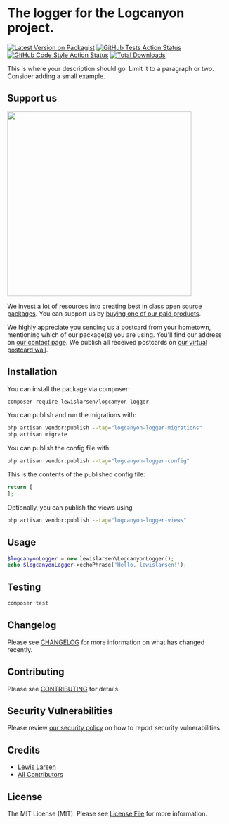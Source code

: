 # The logger for the Logcanyon project.

[![Latest Version on Packagist](https://img.shields.io/packagist/v/lewislarsen/logcanyon-logger.svg?style=flat-square)](https://packagist.org/packages/lewislarsen/logcanyon-logger)
[![GitHub Tests Action Status](https://img.shields.io/github/actions/workflow/status/lewislarsen/logcanyon-logger/run-tests.yml?branch=main&label=tests&style=flat-square)](https://github.com/lewislarsen/logcanyon-logger/actions?query=workflow%3Arun-tests+branch%3Amain)
[![GitHub Code Style Action Status](https://img.shields.io/github/actions/workflow/status/lewislarsen/logcanyon-logger/fix-php-code-style-issues.yml?branch=main&label=code%20style&style=flat-square)](https://github.com/lewislarsen/logcanyon-logger/actions?query=workflow%3A"Fix+PHP+code+style+issues"+branch%3Amain)
[![Total Downloads](https://img.shields.io/packagist/dt/lewislarsen/logcanyon-logger.svg?style=flat-square)](https://packagist.org/packages/lewislarsen/logcanyon-logger)

This is where your description should go. Limit it to a paragraph or two. Consider adding a small example.

## Support us

[<img src="https://github-ads.s3.eu-central-1.amazonaws.com/logcanyon-logger.jpg?t=1" width="419px" />](https://spatie.be/github-ad-click/logcanyon-logger)

We invest a lot of resources into creating [best in class open source packages](https://spatie.be/open-source). You can support us by [buying one of our paid products](https://spatie.be/open-source/support-us).

We highly appreciate you sending us a postcard from your hometown, mentioning which of our package(s) you are using. You'll find our address on [our contact page](https://spatie.be/about-us). We publish all received postcards on [our virtual postcard wall](https://spatie.be/open-source/postcards).

## Installation

You can install the package via composer:

```bash
composer require lewislarsen/logcanyon-logger
```

You can publish and run the migrations with:

```bash
php artisan vendor:publish --tag="logcanyon-logger-migrations"
php artisan migrate
```

You can publish the config file with:

```bash
php artisan vendor:publish --tag="logcanyon-logger-config"
```

This is the contents of the published config file:

```php
return [
];
```

Optionally, you can publish the views using

```bash
php artisan vendor:publish --tag="logcanyon-logger-views"
```

## Usage

```php
$logcanyonLogger = new lewislarsen\LogcanyonLogger();
echo $logcanyonLogger->echoPhrase('Hello, lewislarsen!');
```

## Testing

```bash
composer test
```

## Changelog

Please see [CHANGELOG](CHANGELOG.md) for more information on what has changed recently.

## Contributing

Please see [CONTRIBUTING](CONTRIBUTING.md) for details.

## Security Vulnerabilities

Please review [our security policy](../../security/policy) on how to report security vulnerabilities.

## Credits

- [Lewis Larsen](https://github.com/lewislarsen)
- [All Contributors](../../contributors)

## License

The MIT License (MIT). Please see [License File](LICENSE.md) for more information.
